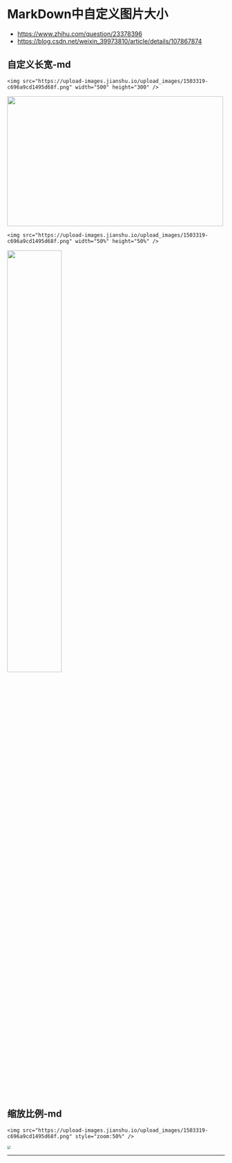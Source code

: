 # MarkDown中自定义图片大小
- https://www.zhihu.com/question/23378396
- https://blog.csdn.net/weixin_39973810/article/details/107867874


## 自定义长宽-md

```
<img src="https://upload-images.jianshu.io/upload_images/1503319-c696a9cd1495d68f.png" width="500" height="300" />
```

<img src="https://upload-images.jianshu.io/upload_images/1503319-c696a9cd1495d68f.png" width="500" height="300" />

```
<img src="https://upload-images.jianshu.io/upload_images/1503319-c696a9cd1495d68f.png" width="50%" height="50%" />
```

<img src="https://upload-images.jianshu.io/upload_images/1503319-c696a9cd1495d68f.png" width="50%" height="50%" />

## 缩放比例-md

```
<img src="https://upload-images.jianshu.io/upload_images/1503319-c696a9cd1495d68f.png" style="zoom:50%" />
```

<img src="https://upload-images.jianshu.io/upload_images/1503319-c696a9cd1495d68f.png" style="zoom:50%" />

---
